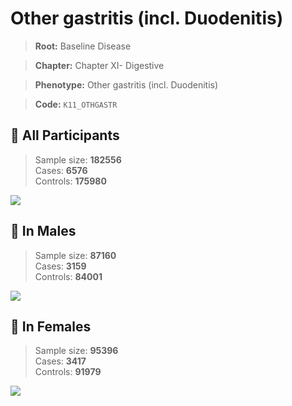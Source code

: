 # Other gastritis (incl. Duodenitis)

> **Root:** Baseline Disease  

> **Chapter:** Chapter XI- Digestive  

> **Phenotype:** Other gastritis (incl. Duodenitis)  

> **Code:** `K11_OTHGASTR`

## 🧪 All Participants  
> Sample size: **182556**  
> Cases: **6576**  
> Controls: **175980**
<img src="/Disease/Figures/ALL/Baseline/K11_OTHGASTR.png"/>
<CsvTable src="/Disease_Data/ALL/Baseline/LG_K11_OTHGASTR.csv" label="🔍 View full results" />

## 👨 In Males  
> Sample size: **87160**  
> Cases: **3159**  
> Controls: **84001**
<img src="/Disease/Figures/Male/Baseline/K11_OTHGASTR.png"/>
<CsvTable src="/Disease_Data/Male/Baseline/LG_K11_OTHGASTR.csv" label="🔍 View full results" />

## 👩 In Females  
> Sample size: **95396**  
> Cases: **3417**  
> Controls: **91979**
<img src="/Disease/Figures/Female/Baseline/K11_OTHGASTR.png"/>
<CsvTable src="/Disease_Data/Female/Baseline/LG_K11_OTHGASTR.csv" label="🔍 View full results" />
